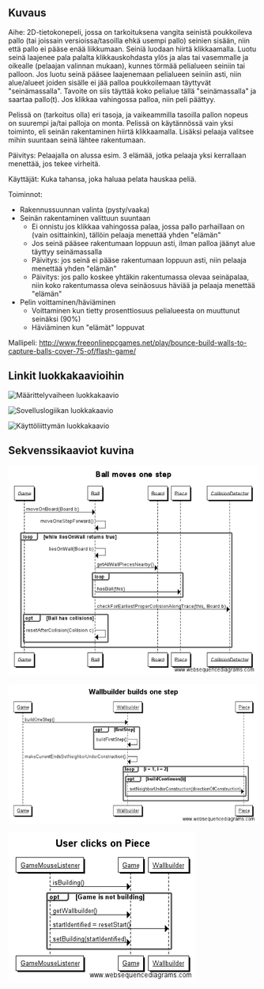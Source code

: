 ## Kuvaus

Aihe: 2D-tietokonepeli, jossa on tarkoituksena vangita seinistä poukkoileva pallo (tai joissain versioissa/tasoilla ehkä usempi pallo) seinien sisään, niin että pallo ei pääse enää liikkumaan. Seiniä luodaan hiirtä klikkaamalla. Luotu seinä laajenee pala palalta klikkauskohdasta ylös ja alas tai vasemmalle ja oikealle (pelaajan valinnan mukaan), kunnes törmää pelialueen seiniin tai palloon. Jos luotu seinä pääsee laajenemaan pelialueen seiniin asti, niin alue/alueet joiden sisälle ei jää palloa poukkoilemaan täyttyvät "seinämassalla". Tavoite on siis täyttää koko pelialue tällä "seinämassalla" ja saartaa pallo(t). Jos klikkaa vahingossa palloa, niin peli päättyy.

Pelissä on (tarkoitus olla) eri tasoja, ja vaikeammilla tasoilla pallon nopeus on suurempi ja/tai palloja on monta. Pelissä on käytännössä vain yksi toiminto, eli seinän rakentaminen hiirtä klikkaamalla. Lisäksi pelaaja valitsee mihin suuntaan seinä lähtee rakentumaan.

Päivitys: Pelaajalla on alussa esim. 3 elämää, jotka pelaaja yksi kerrallaan menettää, jos tekee virheitä. 

Käyttäjät: Kuka tahansa, joka haluaa pelata hauskaa peliä.

Toiminnot:
* Rakennussuunnan valinta (pysty/vaaka)
* Seinän rakentaminen valittuun suuntaan
	* Ei onnistu jos klikkaa vahingossa palaa, jossa pallo parhaillaan on (vain osittainkin), tällöin pelaaja menettää yhden "elämän"
	* Jos seinä pääsee rakentumaan loppuun asti, ilman palloa jäänyt alue täyttyy seinämassalla
	* Päivitys: jos seinä ei pääse rakentumaan loppuun asti, niin pelaaja menettää yhden "elämän"
	* Päivitys: jos pallo koskee yhtäkin rakentumassa olevaa seinäpalaa, niin koko rakentumassa oleva seinäosuus häviää ja pelaaja menettää "elämän" 
* Pelin voittaminen/häviäminen
	* Voittaminen kun tietty prosenttiosuus pelialueesta on muuttunut seinäksi (90%)
	* Häviäminen kun "elämät" loppuvat

Mallipeli: http://www.freeonlinepcgames.net/play/bounce-build-walls-to-capture-balls-cover-75-of/flash-game/

## Linkit luokkakaavioihin
![Määrittelyvaiheen luokkakaavio](https://github.com/saaheikk/pallopeli/tree/master/dokumentaatiohakemisto/maarittelyvaiheenluokkakaavio.png)

![Sovelluslogiikan luokkakaavio](https://github.com/saaheikk/pallopeli/tree/master/dokumentaatiohakemisto/luokkakaaviot/sovelluslogiikkaluokkakaavio.png)

![Käyttöliittymän luokkakaavio](https://github.com/saaheikk/pallopeli/tree/master/dokumentaatiohakemisto/luokkakaaviot/kayttoliittymaluokkakaavio.png)

## Sekvenssikaaviot kuvina
![Pallon liikkuminen](https://github.com/saaheikk/pallopeli/blob/master/dokumentaatiohakemisto/sekvenssikaaviot/sekvenssikaavioPallonLiikkuminen.png)

![Seinän rakentuminen](https://github.com/saaheikk/pallopeli/blob/master/dokumentaatiohakemisto/sekvenssikaaviot/sekvenssikaavioSeinanRakentuminen.png)

![Käyttäjä klikkaa palaa](https://github.com/saaheikk/pallopeli/blob/master/dokumentaatiohakemisto/sekvenssikaaviot/sekvanssikaavioKayttajaKlikkaaPalaa.png)
